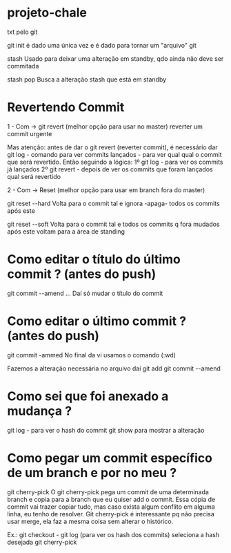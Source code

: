# projeto-chale

txt pelo git

git init é dado uma única vez e é dado para tornar um "arquivo" git

stash
Usado para deixar uma alteração em standby, qdo ainda não deve ser commitada

stash pop
Busca a alteração stash que está em standby

# Revertendo Commit
1 - Com -> git revert (melhor opção para usar no master)
reverter um commit urgente

Mas atenção: antes de dar o git revert (reverter commit), é necessário dar git log - comando para ver commits lançados - para ver qual qual o commit que será revertido. 
Então seguindo a lógica:
1º git log - para ver os commits já lançados
2º git revert - depois de ver os commits que foram lançados qual será revertido 

2 - Com -> Reset (melhor opção para usar em branch fora do master)

git reset --hard <numero da hash>
Volta para o commit tal e ignora -apaga- todos os commits após este

git reset --soft <numero da hash>
Volta para o commit tal e todos os commits q fora mudados após este voltam para a área de standing

# Como editar o título do último commit ? (antes do push)
git commit --amend ...
Daí só mudar o título do commit

# Como editar o último commit ? (antes do push)
git commit -ammed
No final da vi usamos o comando (:wd) 

Fazemos a alteração necessária no arquivo daí
git add <nome do arquivo>
git commit --amend 

# Como sei que foi anexado a mudança ?
git log - para ver o hash do commit
git show <hash do commit> para mostrar a alteração 

# Como pegar um commit específico de um branch e por no meu ?
git cherry-pick <hash>
    O git cherry-pick <hash> pega um commit de uma determinada branch e copia para a branch que eu quiser add o commit. Essa cópia de commit vai trazer copiar tudo, mas caso exista algum conflito em alguma linha, eu tenho de resolver.
    Git cherry-pick <hash> é interessante pq não precisa usar merge, ela faz a mesma coisa sem alterar o histórico. 

Ex.:
git checkout - <nome da branch>
git log (para ver os hash dos commits)
    seleciona a hash desejada
git cherry-pick <hash>


